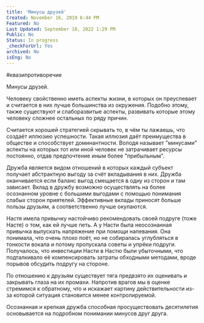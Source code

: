 ```yaml
---
title: 'Минусы друзей'
Created: November 16, 2019 6:44 PM
Featured: No
Last Updated: September 18, 2022 1:29 PM
Public: No
Status: In progress
_checkForUrl: Yes
archived: No
isEng: No
---
```


#квазипротиворечие

Минусы друзей.

Человеку свойственно иметь аспекты жизни, в которых он преуспевает и считается в них лучше большинства из окружения. Подобно этому, также существуют и слаборазвитые аспекты, развивать которые этому человеку сложнее остальных по ряду причин.

Считается хорошей стратегией скрывать то, в чём ты лажаешь, что создаёт иллюзию успешности. Такая иллюзия даёт преимущества в обществе и способствует доминантности. Володя называет "минусами" аспекты на которых тот или иной человек не затрачивает ресурсы постоянно, отдав предпочтение иным более "прибыльным".

Дружба является видом отношений в которых каждый субъект получает абстрактную выгоду за счёт вкладывания в них. Дружба оканчивается если баланс выгод смещается в одну из сторон и там зависает.
Вклад в дружбу возможно осуществлять на более осознанном уровне с большими выгодами с помощью понимания слабых сторон приятелей. Эффективные вклады приносят больше пользы друзьям, а соответственно лучше окупаются.

Настя имела привычку настойчиво рекомендовать своей подруге (тоже Насте) о том, как ей лучше петь. А у Насти была неосознанная привычка выпускать напряжение при помощи напевания. Она понимала, что очень плохо поёт, но не собиралась углубляться в тонкости вокала и потому пропускала советы и упрёки подруги. Получалось, что инвестиции Насти в Настю были убыточными, что подталкивало её компенсировать затраты обходными методами, вроде порывов обсудить подругу на стороне.

По отношению к друзьям существует тяга предвзято их оценивать и закрывать глаза на их промахи. Напротив врагов мы в оценке стремимся к обратному, что и искажает картину действительности из-за которой ситуация становится менее контролируемой.

Осознанная и крепкая дружба способная просуществовать десятилетия основывается на подробном понимании минусов друг друга.